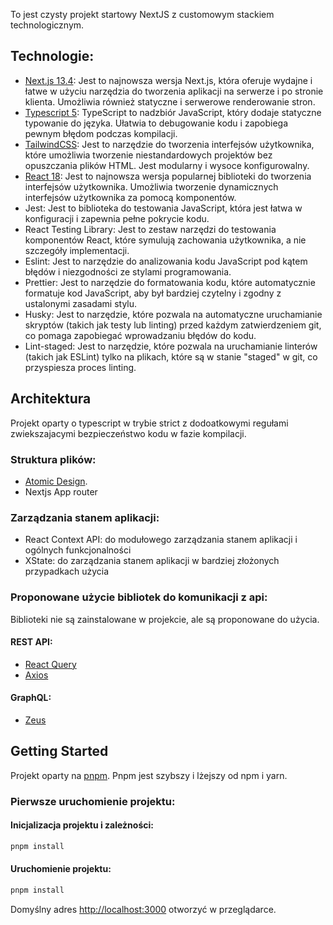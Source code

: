 To jest czysty projekt startowy NextJS z customowym stackiem technologicznym.


## Technologie:
- [Next.js 13.4](http://nextjs.org/): Jest to najnowsza wersja Next.js, która oferuje wydajne i łatwe w użyciu narzędzia do tworzenia aplikacji na serwerze i po stronie klienta. Umożliwia również statyczne i serwerowe renderowanie stron.
- [Typescript 5](https://www.typescriptlang.org/docs/handbook/typescript-in-5-minutes.html): TypeScript to nadzbiór JavaScript, który dodaje statyczne typowanie do języka. Ułatwia to debugowanie kodu i zapobiega pewnym błędom podczas kompilacji.
- [TailwindCSS](https://github.com/tailwindlabs/tailwindcss): Jest to narzędzie do tworzenia interfejsów użytkownika, które umożliwia tworzenie niestandardowych projektów bez opuszczania plików HTML. Jest modularny i wysoce konfigurowalny.
- [React 18](htttp://reactjs.org): Jest to najnowsza wersja popularnej biblioteki do tworzenia interfejsów użytkownika. Umożliwia tworzenie dynamicznych interfejsów użytkownika za pomocą komponentów.
- Jest: Jest to biblioteka do testowania JavaScript, która jest łatwa w konfiguracji i zapewnia pełne pokrycie kodu.
- React Testing Library: Jest to zestaw narzędzi do testowania komponentów React, które symulują zachowania użytkownika, a nie szczegóły implementacji.
- Eslint: Jest to narzędzie do analizowania kodu JavaScript pod kątem błędów i niezgodności ze stylami programowania.
- Prettier: Jest to narzędzie do formatowania kodu, które automatycznie formatuje kod JavaScript, aby był bardziej czytelny i zgodny z ustalonymi zasadami stylu.
- Husky: Jest to narzędzie, które pozwala na automatyczne uruchamianie skryptów (takich jak testy lub linting) przed każdym zatwierdzeniem git, co pomaga zapobiegać wprowadzaniu błędów do kodu.
- Lint-staged: Jest to narzędzie, które pozwala na uruchamianie linterów (takich jak ESLint) tylko na plikach, które są w stanie "staged" w git, co przyspiesza proces linting.

## Architektura

Projekt oparty o typescript w trybie strict z dodoatkowymi regułami zwiekszajacymi bezpieczeństwo kodu w fazie kompilacji.

### Struktura plików:
- [Atomic Design](https://bradfrost.com/blog/post/atomic-web-design/).
- Nextjs App router

### Zarządzania stanem aplikacji:
- React Context API: do modułowego zarządzania stanem aplikacji i ogólnych funkcjonalności
- XState: do zarządzania stanem aplikacji w bardziej złożonych przypadkach użycia


### Proponowane użycie bibliotek do komunikacji z api:
Biblioteki nie są zainstalowane w projekcie, ale są proponowane do użycia.
#### REST API:
- [React Query](https://react-query.tanstack.com/)
- [Axios](https://github.com/axios/axios)
#### GraphQL:
- [Zeus](https://github.com/graphql-editor/graphql-zeus)

## Getting Started
Projekt oparty na [pnpm](https://pnpm.io/). Pnpm jest szybszy i lżejszy od npm i yarn.
### Pierwsze uruchomienie projektu:
#### Inicjalizacja projektu i zależności:
```bash
pnpm install
```
#### Uruchomienie projektu:
```bash
pnpm install
```
Domyślny adres [http://localhost:3000](http://localhost:3000) otworzyć w przeglądarce.

